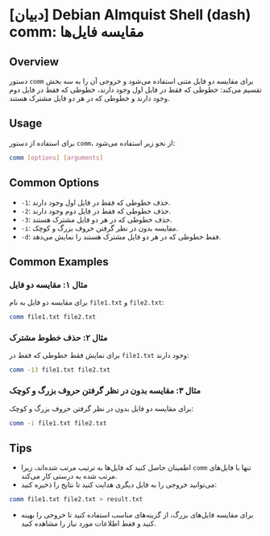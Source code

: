 # [دبیان] Debian Almquist Shell (dash) comm: مقایسه فایل‌ها

## Overview
دستور `comm` برای مقایسه دو فایل متنی استفاده می‌شود و خروجی آن را به سه بخش تقسیم می‌کند: خطوطی که فقط در فایل اول وجود دارند، خطوطی که فقط در فایل دوم وجود دارند و خطوطی که در هر دو فایل مشترک هستند.

## Usage
برای استفاده از دستور `comm`، از نحو زیر استفاده می‌شود:

```bash
comm [options] [arguments]
```

## Common Options
- `-1`: حذف خطوطی که فقط در فایل اول وجود دارند.
- `-2`: حذف خطوطی که فقط در فایل دوم وجود دارند.
- `-3`: حذف خطوطی که در هر دو فایل مشترک هستند.
- `-i`: مقایسه بدون در نظر گرفتن حروف بزرگ و کوچک.
- `-d`: فقط خطوطی که در هر دو فایل مشترک هستند را نمایش می‌دهد.

## Common Examples
### مثال ۱: مقایسه دو فایل
برای مقایسه دو فایل به نام `file1.txt` و `file2.txt`:

```bash
comm file1.txt file2.txt
```

### مثال ۲: حذف خطوط مشترک
برای نمایش فقط خطوطی که فقط در `file1.txt` وجود دارند:

```bash
comm -13 file1.txt file2.txt
```

### مثال ۳: مقایسه بدون در نظر گرفتن حروف بزرگ و کوچک
برای مقایسه دو فایل بدون در نظر گرفتن حروف بزرگ و کوچک:

```bash
comm -i file1.txt file2.txt
```

## Tips
- اطمینان حاصل کنید که فایل‌ها به ترتیب مرتب شده‌اند، زیرا `comm` تنها با فایل‌های مرتب شده به درستی کار می‌کند.
- می‌توانید خروجی را به فایل دیگری هدایت کنید تا نتایج را ذخیره کنید:

```bash
comm file1.txt file2.txt > result.txt
```
- برای مقایسه فایل‌های بزرگ، از گزینه‌های مناسب استفاده کنید تا خروجی را بهینه کنید و فقط اطلاعات مورد نیاز را مشاهده کنید.